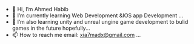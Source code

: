 - 👋 Hi, I’m Ahmed Habib
- 🌱 I’m currently learning Web Development &IOS app Development ...
- 💞️ I’m also learning unity and unreal ungine game development to bulid games in the future hopefully...
- 📫 How to reach me email: xia7madx@gmail.com ...

<!---
xiA7maDx/xiA7maDx is a ✨ special ✨ repository because its `README.md` (this file) appears on your GitHub profile.
You can click the Preview link to take a look at your changes.
--->
